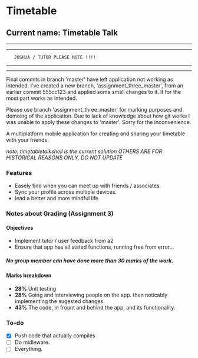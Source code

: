 # Timetable
## Current name: __Timetable Talk__

*********************************************************************************************
*********************************************************************************************
       JOSHUA / TUTOR PLEASE NOTE !!!!
*********************************************************************************************
*********************************************************************************************
Final commits in branch 'master' have left application not working as intended.
I've created a new branch, 'assignment_three_master', from an earlier commit 555cc123
and applied some small changes to it. It for the most part works as intended.

Please use branch 'assignment_three_master' for marking purposes and demoing of the application.
Due to lack of knowledge about how git works I was unable to apply these changes to 'master'.
Sorry for the inconvenience.





A multiplatform mobile application for creating and sharing your timetable with your friends.

 _note: timetabletalkshell is the current solution OTHERS ARE FOR HISTORICAL REASONS ONLY, DO NOT UPDATE_
 
### Features
- Easely find when you can meet up with friends / associates.
- Sync your profile across multiple devices.
- lead a better and more mindful life

### Notes about Grading (Assignment 3)

#### Objectives
- Implement tutor / user feedback from a2
- Ensure that app has all stated functions, running free from error...

##### No group member can have done more than 30 marks of the work.

#### Marks breakdown
- **28%** Unit testing
- **28%** Going and interviewing people on the app. then noticably implementing the sugested changes.
- **43%** The code, in frount and behind the app, and its functionality.

### To-do
- [x] Push code that actually compiles
- [ ] Do midleware.
- [ ] Everything.
